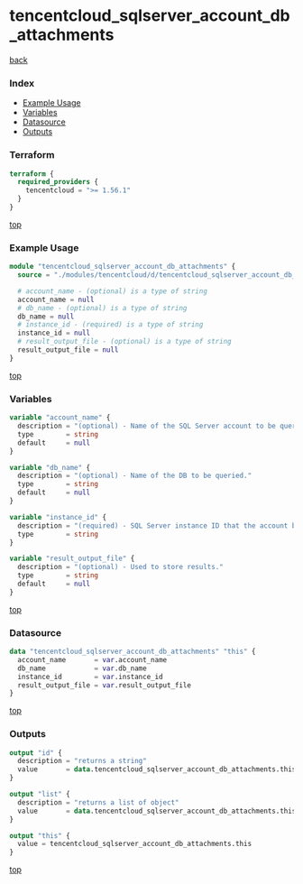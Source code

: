 # tencentcloud_sqlserver_account_db_attachments

[back](../tencentcloud.md)

### Index

- [Example Usage](#example-usage)
- [Variables](#variables)
- [Datasource](#datasource)
- [Outputs](#outputs)

### Terraform

```terraform
terraform {
  required_providers {
    tencentcloud = ">= 1.56.1"
  }
}
```

[top](#index)

### Example Usage

```terraform
module "tencentcloud_sqlserver_account_db_attachments" {
  source = "./modules/tencentcloud/d/tencentcloud_sqlserver_account_db_attachments"

  # account_name - (optional) is a type of string
  account_name = null
  # db_name - (optional) is a type of string
  db_name = null
  # instance_id - (required) is a type of string
  instance_id = null
  # result_output_file - (optional) is a type of string
  result_output_file = null
}
```

[top](#index)

### Variables

```terraform
variable "account_name" {
  description = "(optional) - Name of the SQL Server account to be queried."
  type        = string
  default     = null
}

variable "db_name" {
  description = "(optional) - Name of the DB to be queried."
  type        = string
  default     = null
}

variable "instance_id" {
  description = "(required) - SQL Server instance ID that the account belongs to."
  type        = string
}

variable "result_output_file" {
  description = "(optional) - Used to store results."
  type        = string
  default     = null
}
```

[top](#index)

### Datasource

```terraform
data "tencentcloud_sqlserver_account_db_attachments" "this" {
  account_name       = var.account_name
  db_name            = var.db_name
  instance_id        = var.instance_id
  result_output_file = var.result_output_file
}
```

[top](#index)

### Outputs

```terraform
output "id" {
  description = "returns a string"
  value       = data.tencentcloud_sqlserver_account_db_attachments.this.id
}

output "list" {
  description = "returns a list of object"
  value       = data.tencentcloud_sqlserver_account_db_attachments.this.list
}

output "this" {
  value = tencentcloud_sqlserver_account_db_attachments.this
}
```

[top](#index)